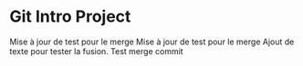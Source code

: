 # Git Intro Project
Mise à jour de test pour le merge
Mise à jour de test pour le merge
Ajout de texte pour tester la fusion.
Test merge commit
